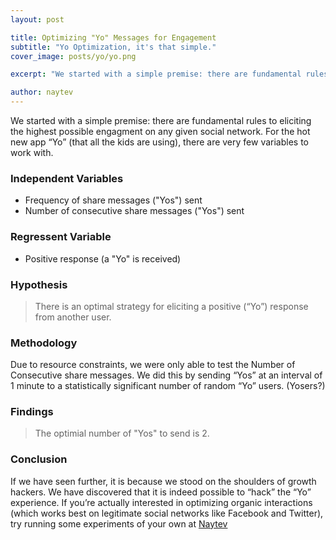 ```yaml
---
layout: post

title: Optimizing "Yo" Messages for Engagement
subtitle: "Yo Optimization, it's that simple."
cover_image: posts/yo/yo.png

excerpt: "We started with a simple premise: there are fundamental rules to eliciting the highest possible engagement."

author: naytev
---
```


We started with a simple premise: there are fundamental rules to eliciting the highest possible engagment on any given social network. For the hot new app “Yo” (that all the kids are using), there are very few variables to work with.

### Independent Variables

* Frequency of share messages ("Yos") sent
* Number of consecutive share messages ("Yos") sent

### Regressent Variable

* Positive response (a "Yo" is received)

### Hypothesis

> There is an optimal strategy for eliciting a positive (“Yo”) response from another user.

### Methodology

Due to resource constraints, we were only able to test the Number of Consecutive share messages. We did this by sending “Yos” at an interval of 1 minute to a statistically significant number of random “Yo” users. (Yosers?)

### Findings

> The optimial number of "Yos" to send is 2.

### Conclusion

If we have seen further, it is because we stood on the shoulders of growth hackers. We have discovered that it is indeed possible to “hack” the “Yo” experience. If you’re actually interested in optimizing organic interactions (which works best on legitimate social networks like Facebook and Twitter), try running some experiments of your own at [Naytev](http://www.naytev.com "Naytev")